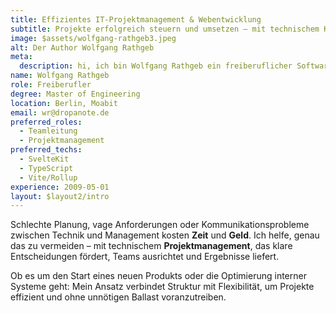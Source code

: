 ```yaml
---
title: Effizientes IT-Projektmanagement & Webentwicklung
subtitle: Projekte erfolgreich steuern und umsetzen – mit technischem Know-how
image: $assets/wolfgang-rathgeb3.jpeg
alt: Der Author Wolfgang Rathgeb
meta:
  description: hi, ich bin Wolfgang Rathgeb ein freiberuflicher Software Engineer im JavaScript/TypeScript Umfeld und habe ursprünglich technische Informatik studiert.
name: Wolfgang Rathgeb
role: Freiberufler
degree: Master of Engineering
location: Berlin, Moabit
email: wr@dropanote.de
preferred_roles:
  - Teamleitung
  - Projektmanagement
preferred_techs:
  - SvelteKit
  - TypeScript
  - Vite/Rollup
experience: 2009-05-01
layout: $layout2/intro
---
```


Schlechte Planung, vage Anforderungen oder Kommunikationsprobleme zwischen Technik und Management kosten **Zeit** und **Geld**. Ich helfe, genau das zu vermeiden – mit technischem **Projektmanagement**, das klare Entscheidungen fördert, Teams ausrichtet und Ergebnisse liefert.

Ob es um den Start eines neuen Produkts oder die Optimierung interner Systeme geht: Mein Ansatz verbindet Struktur mit Flexibilität, um Projekte effizient und ohne unnötigen Ballast voranzutreiben.

